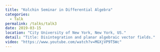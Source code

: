 ```yaml
---
title: "Kolchin Seminar in Differential Algebra"
categories:
  - Talk
permalink: /talks/talk3
date: 2019-03-15
location: "City University of New York, New York, US."
detail: "Title: Disintegration and planar algebraic vector fields."
video: "https://www.youtube.com/watch?v=MGXjVP9T5Wc"
---
```



